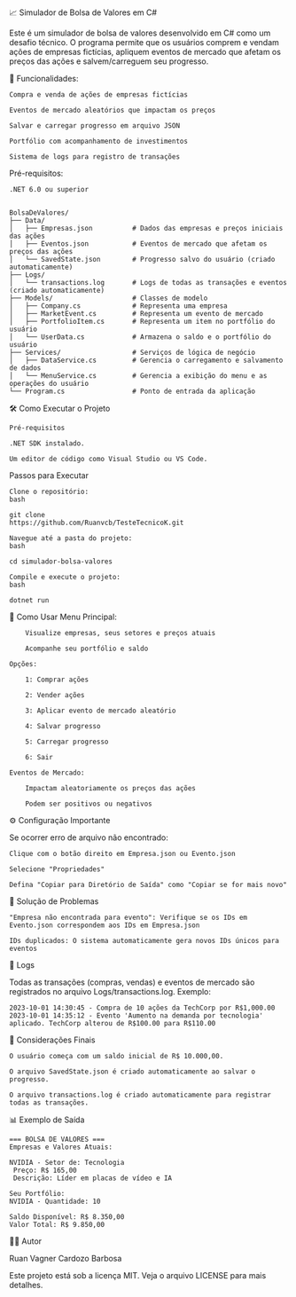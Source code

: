 📈 Simulador de Bolsa de Valores em C#

Este é um simulador de bolsa de valores desenvolvido em C# como um desafio técnico. O programa permite que os usuários comprem e vendam ações de empresas fictícias, apliquem eventos de mercado que afetam os preços das ações e salvem/carreguem seu progresso.

🚀 Funcionalidades:

    Compra e venda de ações de empresas fictícias

    Eventos de mercado aleatórios que impactam os preços

    Salvar e carregar progresso em arquivo JSON

    Portfólio com acompanhamento de investimentos

    Sistema de logs para registro de transações

Pré-requisitos:

    .NET 6.0 ou superior


    BolsaDeValores/
    ├── Data/
    │   ├── Empresas.json          # Dados das empresas e preços iniciais das ações
    │   ├── Eventos.json           # Eventos de mercado que afetam os preços das ações
    │   └── SavedState.json        # Progresso salvo do usuário (criado automaticamente)
    ├── Logs/
    │   └── transactions.log       # Logs de todas as transações e eventos (criado automaticamente)
    ├── Models/                    # Classes de modelo
    │   ├── Company.cs             # Representa uma empresa
    │   ├── MarketEvent.cs         # Representa um evento de mercado
    │   ├── PortfolioItem.cs       # Representa um item no portfólio do usuário
    │   └── UserData.cs            # Armazena o saldo e o portfólio do usuário
    ├── Services/                  # Serviços de lógica de negócio
    │   ├── DataService.cs         # Gerencia o carregamento e salvamento de dados
    │   └── MenuService.cs         # Gerencia a exibição do menu e as operações do usuário
    └── Program.cs                 # Ponto de entrada da aplicação

🛠️ Como Executar o Projeto

    Pré-requisitos

    .NET SDK instalado.

    Um editor de código como Visual Studio ou VS Code.

Passos para Executar

    Clone o repositório:
    bash

    git clone 
    https://github.com/Ruanvcb/TesteTecnicoK.git

    Navegue até a pasta do projeto:
    bash

    cd simulador-bolsa-valores

    Compile e execute o projeto:
    bash

    dotnet run

📝 Como Usar
    Menu Principal:

        Visualize empresas, seus setores e preços atuais

        Acompanhe seu portfólio e saldo

    Opções:

        1: Comprar ações

        2: Vender ações

        3: Aplicar evento de mercado aleatório

        4: Salvar progresso

        5: Carregar progresso

        6: Sair

    Eventos de Mercado:

        Impactam aleatoriamente os preços das ações

        Podem ser positivos ou negativos

⚙️ Configuração Importante

Se ocorrer erro de arquivo não encontrado:

    Clique com o botão direito em Empresa.json ou Evento.json

    Selecione "Propriedades"

    Defina "Copiar para Diretório de Saída" como "Copiar se for mais novo"

🐛 Solução de Problemas

    "Empresa não encontrada para evento": Verifique se os IDs em Evento.json correspondem aos IDs em Empresa.json

    IDs duplicados: O sistema automaticamente gera novos IDs únicos para eventos

📜 Logs

Todas as transações (compras, vendas) e eventos de mercado são registrados no arquivo Logs/transactions.log. 
Exemplo:

    2023-10-01 14:30:45 - Compra de 10 ações da TechCorp por R$1,000.00
    2023-10-01 14:35:12 - Evento 'Aumento na demanda por tecnologia' aplicado. TechCorp alterou de R$100.00 para R$110.00

🛑 Considerações Finais

    O usuário começa com um saldo inicial de R$ 10.000,00.

    O arquivo SavedState.json é criado automaticamente ao salvar o progresso.

    O arquivo transactions.log é criado automaticamente para registrar todas as transações.


📊 Exemplo de Saída

    === BOLSA DE VALORES ===
    Empresas e Valores Atuais:
    
    NVIDIA - Setor de: Tecnologia
     Preço: R$ 165,00
     Descrição: Líder em placas de vídeo e IA
    
    Seu Portfólio:
    NVIDIA - Quantidade: 10
    
    Saldo Disponível: R$ 8.350,00
    Valor Total: R$ 9.850,00


👨‍💻 Autor

Ruan Vagner Cardozo Barbosa

Este projeto está sob a licença MIT. Veja o arquivo LICENSE para mais detalhes.
